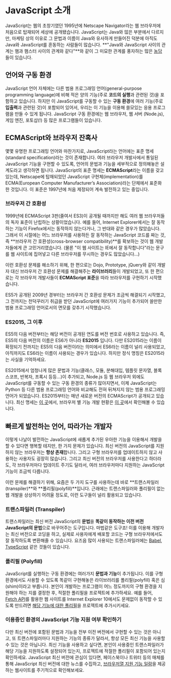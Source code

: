# JavaScript 소개

JavaScript는 웹의 초창기였던 1995년에 Netscape Navigator라는 웹 브라우저에 처음으로 탑재되어 세상에 공개됐습니다. JavaScript는 Java와 많은 부분에서 다르지만, 마케팅 상의 이유로 그 문법과 이름이 Java와 유사하게 만들어진 덕분에 아직도 Java와 JavaScript를 혼동하는 사람들이 많습니다. **"Java와 JavaScript 사이의 관계는 햄과 햄스터 사이의 관계와 같다"**와 같이 그 미묘한 관계를 풍자하는 많은 [농담](http://javascriptisnotjava.io/)들이 있습니다.

## 언어와 구동 환경

JavaScript 언어 자체에는 다른 범용 프로그래밍 언어(general-purpose programming language)에 비해 적은 양의 기능(주로 **코드의 실행**과 관련된 것)을 포함하고 있습니다. 하지만 이 JavaScript를 구동할 수 있는 **구동 환경**에 여러 기능(주로 **입출력**과 관련된 것)이 포함되어 있어서, 우리는 이 기능을 이용해 쓸모있는 응용 프로그램을 만들 수 있게 됩니다. JavaScript 구동 환경에는 웹 브라우저, 웹 서버 (Node.js), 게임 엔진, 포토샵(!) 등 많은 프로그램들이 있습니다.

## ECMAScript와 브라우저 잔혹사

몇몇 유명한 프로그래밍 언어와 마찬가지로, JavaScript라는 언어에는 표준 명세(standard specification)라는 것이 존재합니다. 여러 브라우저 개발사에서 통일된 JavaScript 기능을 구현할 수 있도록, 언어의 문법과 기능을 세부적으로 정의해놓은 설계도라고 생각하면 됩니다. JavaScript의 표준 명세는 **ECMAScript**라는 이름을 갖고 있는데, Netscape에 탑재되었던 JavaScript 구현체(implementation)를 ECMA(European Computer Manufacturer’s Association)라는 단체에서 표준화한 것입니다. 이 표준은 1997년에 처음 제정되어 계속 발전하고 있는 중입니다.

### 브라우저 간 호환성

1999년에 ECMAScript 3판(줄여서 ES3)이 공개될 때까지만 해도 여러 웹 브라우저들의 독자 표준이 난립하는 상황이었습니다. 예를 들어, Internet Explorer에서는 잘 동작하는 기능이 Firefox에서는 동작하지 않는다거나, 그 반대와 같은 경우가 많았습니다. 그래서 이 시절에는 어느 브라우저를 사용하든 잘 동작하는 JavaScript 코드를 짜는 것, 즉 **브라우저 간 호환성(cross-browser compatibility)**를 확보하는 것이 웹 개발자들에게 큰 고민거리였습니다. (물론 "이 웹 사이트는 IE에서 잘 동작합니다"라는 문구를 웹 사이트에 집어넣고 다른 브라우저를 무시하는 경우도 많았습니다...)

이런 호환성 문제를 해소하기 위해, 한 편으로는 Dojo, Prototype, jQuery와 같이 개발자 대신 브라우저 간 호환성 문제를 해결해주는 **라이브러리**들이 개발되었고, 또 한 편으로는 각 브라우저 개발사들이 **ECMAScript 표준**을 따라 브라우저를 구현하기 시작했습니다.

ES5가 공개된 2009년 경부터는 브라우저 간 호환성 문제가 조금씩 해결되기 시작했고, 그 전까지는 천덕꾸러기 취급을 받던 JavaScript에 여러가지 기능이 추가되어 쓸만한 범용 프로그래밍 언어로서의 면모를 갖추기 시작했습니다.

### ES2015, 그 이후

ES5의 다음 버전부터는 해당 버전이 공개된 연도를 버전 번호로 사용하고 있습니다. 즉, ES5의 다음 버전의 이름은 ES6가 아니라 **ES2015** 입니다. 다만 ES2015라는 이름이 확정되기 전까지는 ES5의 다음 버전이라는 의미에서 ES6라는 이름이 널리 사용되었고, 아직까지도 ES6라는 이름이 사용되는 경우가 있습니다. 하지만 정식 명칭은 ES2015라는 사실을 기억하세요.

ES2015에서 엄청나게 많은 문법과 기능(클래스, 모듈, 분해대입, 템플릿 문자열, 블록 스코프, 반복자, 프록시 등등...)이 추가되고, Node.js 등 웹 브라우저 외에도 JavaScript를 구동할 수 있는 구동 환경의 종류가 많아지면서, 이제 JavaScript는 Python 등 다른 범용 프로그래밍 언어와 비교해도 전혀 뒤쳐지지 않는 범용 프로그래밍 언어가 되었습니다. ES2015부터는 매년 새로운 버전의 ECMAScript가 공개되고 있습니다. 최신 명세는 [이 곳](https://tc39.github.io/ecma262/)에서, 브라우저 별 기능 개발 현황은 [이 곳](http://kangax.github.io/compat-table/es2016plus/)에서 확인해볼 수 있습니다.

## 빠르게 발전하는 언어, 따라가는 개발자

이렇게 나날이 발전하는 JavaScript에 새롭게 추가된 우아한 기능을 이용해서 개발을 할 수 있다면 행복할 테지만, 한 가지 문제가 있습니다. 최신 버전의 JavaScript를 지원하지 않는 브라우저는 **항상 존재**합니다. 그리고 구형 브라우저를 업데이트하지 않고 사용하는 사용자도 굉장히 많습니다. 그리고 최신 버전의 브라우저를 사용한다고 하더라도, 각 브라우저마다 업데이트 주기도 달라서, 여러 브라우저마다 지원하는 JavaScript 기능이 조금씩 다릅니다.

이런 문제를 해결하기 위해, 요즘은 두 가지 도구를 사용하는데 바로 **트랜스파일러(transpiler)**와 **폴리필(polyfill)**입니다. 근래에는 트랜스파일러와 폴리필이 없는 웹 개발을 상상하기 어려울 정도로, 이런 도구들이 널리 활용되고 있습니다.

### 트랜스파일러 (Transpiler)

트랜스파일러는 최신 버전 JavaScript의 **문법**을 **똑같이 동작하는 이전 버전 JavaScript의 문법**으로 바꾸어주는 도구입니다. 마법같은 도구죠! 이를 이용해 개발자는 최신 버전으로 코딩을 하고, 실제로 사용자에게 배포할 코드는 구형 브라우저에서도 잘 동작하도록 변환해줄 수 있습니다. 요즈음 많이 사용되는 트랜스파일러에는 [Babel](https://babeljs.io/), [TypeScript](http://www.typescriptlang.org/) 같은 것들이 있습니다.

### 폴리필 (Polyfill)

JavaScript를 실행하는 구동 환경에는 여러가지 **문법과 기능**이 추가됩니다. 이를 구형 환경에서도 사용할 수 있도록 똑같이 구현해놓은 라이브러리를 폴리필(polyfill) 혹은 심(shim)이라고 부릅니다. 본인이 개발하는 프로그램이 어느 정도까지의 구형 환경을 지원해야 하는 지를 결정한 후, 적절한 폴리필을 프로젝트에 추가하세요. 예를 들어, [Fetch API](https://developer.mozilla.org/ko/docs/Web/API/Fetch_API)를 활용한 웹 사이트를 Internet Explorer 10에서도 문제없이 동작할 수 있도록 만드려면 [해당 기능에 대한 폴리필](https://github.com/github/fetch)을 프로젝트에 추가시키세요.

### 이용중인 환경의 JavaScript 기능 지원 여부 확인하기

다만 최신 버전에 포함된 문법과 기능을 전부 이전 버전에서 구현할 수 있는 것은 아니고, 또 트랜스파일러마다 지원하는 기능의 종류가 달라서, 항상 모든 최신 기능을 사용할 수 있는 것은 아닙니다. 최신 기능을 사용하고 싶다면, 본인이 사용중인 트랜스파일러가 해당 기능을 지원하도록 설정되어 있는지, 프로젝트에 적절한 폴리필이 포함되어 있는지 확인하세요. JavaScript 최신 버전에 관심이 있다면, 페이스북이나 트위터 등의 매체를 통해 JavaScript 최신 버전에 대한 뉴스를 수집하고,
[브라우저열 지원 기능 일람](http://kangax.github.io/compat-table/es6/)을 제공하는 웹사이트를 주기적으로 확인해보세요.
